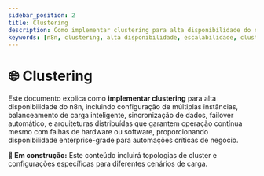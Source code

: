 ```yaml
---
sidebar_position: 2
title: Clustering
description: Como implementar clustering para alta disponibilidade do n8n
keywords: [n8n, clustering, alta disponibilidade, escalabilidade, cluster]
---
```


# 🌐 Clustering

Este documento explica como **implementar clustering** para alta disponibilidade do n8n, incluindo configuração de múltiplas instâncias, balanceamento de carga inteligente, sincronização de dados, failover automático, e arquiteturas distribuídas que garantem operação contínua mesmo com falhas de hardware ou software, proporcionando disponibilidade enterprise-grade para automações críticas de negócio.

**🔄 Em construção:** Este conteúdo incluirá topologias de cluster e configurações específicas para diferentes cenários de carga.
